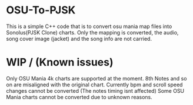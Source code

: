# OSU-To-PJSK
This is a simple C++ code that is to convert osu mania map files into Sonolus(PJSK Clone) charts.
Only the mapping is converted, the audio, song cover image (jacket) and the song info are not carried.

# WIP / (Known issues)
Only OSU Mania 4k charts are supported at the moment.
8th Notes and so on are misaligned with the original chart.
Currently bpm and scroll speed changes cannot be converted (The notes timing isnt affected)
Some OSU Mania charts cannot be converted due to unknown reasons.
